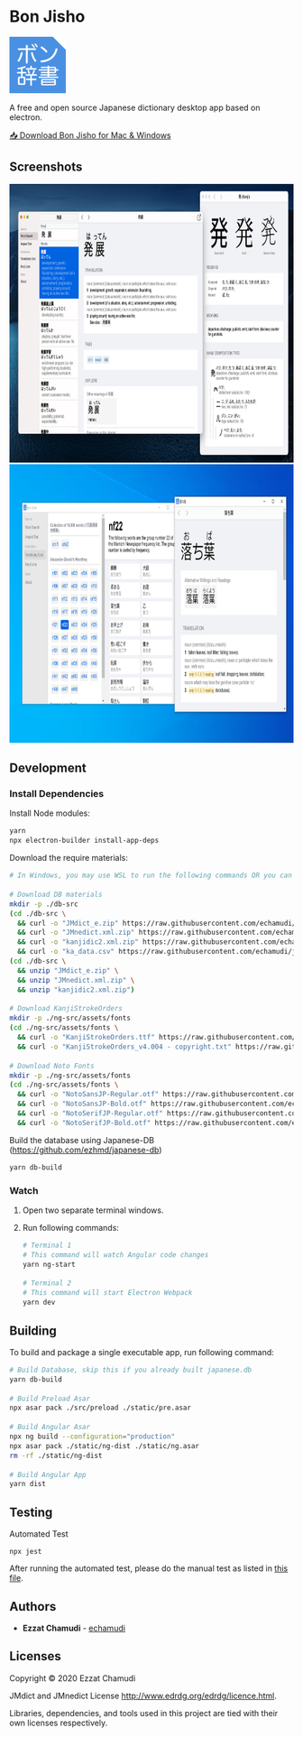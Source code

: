 # Bon Jisho

<img src="https://raw.githubusercontent.com/echamudi/bon-jisho/master/ng-src/assets/bon-jisho-logo.svg" alt="Bon Jisho Logo" height="100" width="100">

A free and open source Japanese dictionary desktop app based on electron.

[📥 Download Bon Jisho for Mac & Windows](https://github.com/echamudi/bon-jisho/releases)

## Screenshots

<img src="https://raw.githubusercontent.com/echamudi/echamudi/master/project-screenshots/bon-jisho-mac.png" alt="Bon Jisho Mac Screenshot" height="494" width="900">

<img src="https://raw.githubusercontent.com/echamudi/echamudi/master/project-screenshots/bon-jisho-windows.png" alt="Bon Jisho Windows Screenshot" height="494" width="900">

## Development

### Install Dependencies

Install Node modules:

```sh
yarn
npx electron-builder install-app-deps
```

Download the require materials:

```sh
# In Windows, you may use WSL to run the following commands OR you can download and extract the files manually

# Download DB materials
mkdir -p ./db-src
(cd ./db-src \
  && curl -o "JMdict_e.zip" https://raw.githubusercontent.com/echamudi/jp-resources-mirror/443711d6fab8072f7ec23cdd00f47e8f4d51aa71/EDRDG%20-%202021-06-30/JMdict_e.zip \
  && curl -o "JMnedict.xml.zip" https://raw.githubusercontent.com/echamudi/jp-resources-mirror/443711d6fab8072f7ec23cdd00f47e8f4d51aa71/EDRDG%20-%202021-06-30/JMnedict.xml.zip \
  && curl -o "kanjidic2.xml.zip" https://raw.githubusercontent.com/echamudi/jp-resources-mirror/443711d6fab8072f7ec23cdd00f47e8f4d51aa71/EDRDG%20-%202021-06-30/kanjidic2.xml.zip \
  && curl -o "ka_data.csv" https://raw.githubusercontent.com/echamudi/jp-resources-mirror/443711d6fab8072f7ec23cdd00f47e8f4d51aa71/kanji-data-media/ka_data.csv )
(cd ./db-src \
  && unzip "JMdict_e.zip" \
  && unzip "JMnedict.xml.zip" \
  && unzip "kanjidic2.xml.zip")

# Download KanjiStrokeOrders
mkdir -p ./ng-src/assets/fonts
(cd ./ng-src/assets/fonts \
  && curl -o "KanjiStrokeOrders.ttf" https://raw.githubusercontent.com/echamudi/jp-resources-mirror/34a3254dc9ed46ba2dfbf64cf62156c1077fb673/KanjiStrokeOrders_v4.004.ttf \
  && curl -o "KanjiStrokeOrders_v4.004 - copyright.txt" https://raw.githubusercontent.com/echamudi/jp-resources-mirror/34a3254dc9ed46ba2dfbf64cf62156c1077fb673/KanjiStrokeOrders_v4.004%20-%20copyright.txt)

# Download Noto Fonts
mkdir -p ./ng-src/assets/fonts
(cd ./ng-src/assets/fonts \
  && curl -o "NotoSansJP-Regular.otf" https://raw.githubusercontent.com/echamudi/jp-resources-mirror/443711d6fab8072f7ec23cdd00f47e8f4d51aa71/Noto_Sans_JP/NotoSansJP-Regular.otf \
  && curl -o "NotoSansJP-Bold.otf" https://raw.githubusercontent.com/echamudi/jp-resources-mirror/443711d6fab8072f7ec23cdd00f47e8f4d51aa71/Noto_Sans_JP/NotoSansJP-Bold.otf \
  && curl -o "NotoSerifJP-Regular.otf" https://raw.githubusercontent.com/echamudi/jp-resources-mirror/443711d6fab8072f7ec23cdd00f47e8f4d51aa71/Noto_Serif_JP/NotoSerifJP-Regular.otf \
  && curl -o "NotoSerifJP-Bold.otf" https://raw.githubusercontent.com/echamudi/jp-resources-mirror/443711d6fab8072f7ec23cdd00f47e8f4d51aa71/Noto_Serif_JP/NotoSerifJP-Bold.otf )
```

Build the database using Japanese-DB (https://github.com/ezhmd/japanese-db)

```sh
yarn db-build
```

### Watch

1. Open two separate terminal windows.

2. Run following commands:

    ```sh
    # Terminal 1
    # This command will watch Angular code changes
    yarn ng-start 

    # Terminal 2
    # This command will start Electron Webpack
    yarn dev
    ```

## Building

To build and package a single executable app, run following command:

```sh
# Build Database, skip this if you already built japanese.db
yarn db-build

# Build Preload Asar
npx asar pack ./src/preload ./static/pre.asar

# Build Angular Asar
npx ng build --configuration="production"
npx asar pack ./static/ng-dist ./static/ng.asar
rm -rf ./static/ng-dist

# Build Angular App
yarn dist
```

## Testing

Automated Test

```
npx jest
```

After running the automated test, please do the manual test as listed in [this file](test/manual-testing.md).

## Authors

* **Ezzat Chamudi** - [echamudi](https://github.com/echamudi)

## Licenses

Copyright © 2020 Ezzat Chamudi

JMdict and JMnedict License http://www.edrdg.org/edrdg/licence.html.

Libraries, dependencies, and tools used in this project are tied with their own licenses respectively.
